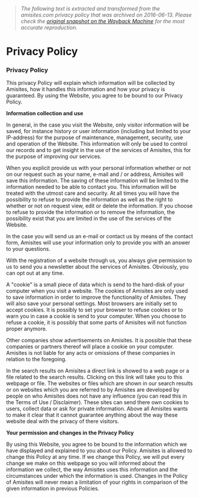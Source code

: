 > *The following text is extracted and transformed from the amisites.com privacy policy that was archived on 2016-06-13. Please check the [original snapshot on the Wayback Machine](https://web.archive.org/web/20160613001115id_/http%3A//www.amisites.com/privacy_policy.html) for the most accurate reproduction.*

# Privacy Policy

### Privacy Policy

This privacy Policy will explain which information will be collected by Amisites, how it handles this information and how your privacy is guaranteed. By using the Website, you agree to be bound to our Privacy Policy. 

**Information collection and use**

In general, in the case you visit the Website, only visitor information will be saved, for instance history or user information (including but limited to your IP-address) for the purpose of maintenance, management, security, use and operation of the Website. This information will only be used to control our records and to get insight in the use of the services of Amisites, this for the purpose of improving our services. 

When you explicit provide us with your personal information whether or not on our request such as your name, e-mail and / or address, Amisites will save this information. The saving of these information will be limited to the information needed to be able to contact you. This information will be treated with the utmost care and security. At all times you will have the possibility to refuse to provide the information as well as the right to whether or not on request view, edit or delete the information. If you choose to refuse to provide the information or to remove the information, the possibility exist that you are limited in the use of the services of the Website. 

In the case you will send us an e-mail or contact us by means of the contact form, Amisites will use your information only to provide you with an answer to your questions. 

With the registration of a website through us, you always give permission to us to send you a newsletter about the services of Amisites. Obviously, you can opt out at any time. 

A "cookie" is a small piece of data which is send to the hard-disk of your computer when you visit a website. The cookies of Amisites are only used to save information in order to improve the functionality of Amisites. They will also save your personal settings. Most browsers are initially set to accept cookies. It is possibly to set your browser to refuse cookies or to warn you in case a cookie is send to your computer. When you choose to refuse a cookie, it is possibly that some parts of Amisites will not function proper anymore. 

Other companies show advertisements on Amisites. It is possible that these companies or partners thereof will place a cookie on your computer. Amisites is not liable for any acts or omissions of these companies in relation to the foregoing. 

In the search results on Amisites a direct link is showed to a web page or a file related to the search results. Clicking on this link will take you to this webpage or file. The websites or files which are shown in our search results or on websites which you are referred to by Amisites are developed by people on who Amisites does not have any influence (you can read this in the Terms of Use / Disclaimer). These sites can send there own cookies to users, collect data or ask for private information. Above all Amisites wants to make it clear that it cannot guarantee anything about the way these website deal with the privacy of there visitors. 

**Your permission and changes in the Privacy Policy**

By using this Website, you agree to be bound to the information which we have displayed and explained to you about our Policy. Amisites is allowed to change this Policy at any time. If we change this Policy, we will put every change we make on this webpage so you will informed about the information we collect, the way Amisites uses this information and the circumstances under which the information is used. Changes in the Policy of Amisites will never mean a limitation of your rights in comparison of the given information in previous Policies. 
